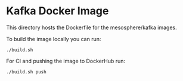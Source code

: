 # Kafka Docker Image


This directory hosts the Dockerfile for the mesosphere/kafka images.

To build the image locally you can run:

```
./build.sh
```


For CI and pushing the image to DockerHub run:

```
./build.sh push
```
